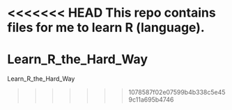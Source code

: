<<<<<<< HEAD
This repo contains files for me to learn R (language).
=======
# Learn_R_the_Hard_Way
Learn_R_the_Hard_Way
>>>>>>> 1078587f02e07599b4b338c5e459c11a695b4746
